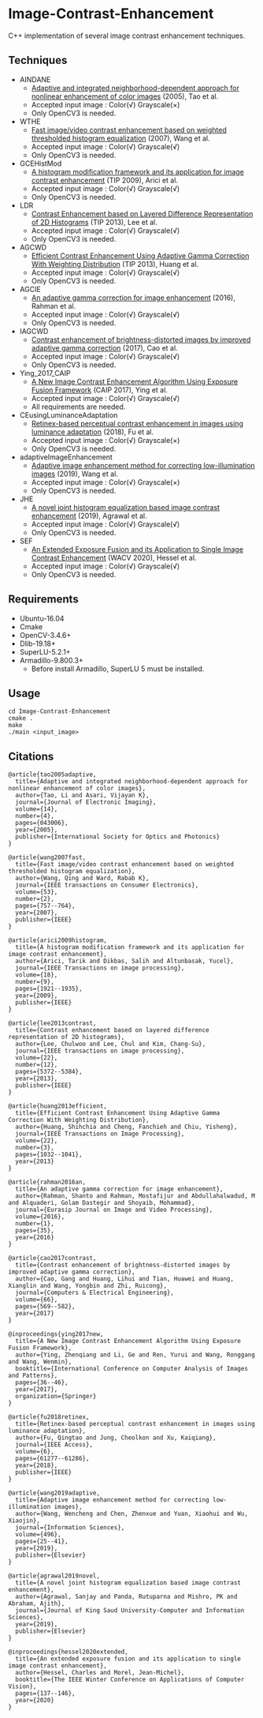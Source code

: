 # Image-Contrast-Enhancement
C++ implementation of several image contrast enhancement techniques.

## Techniques
* AINDANE
  * [Adaptive and integrated neighborhood-dependent approach for nonlinear enhancement of color images](https://www.spiedigitallibrary.org/journals/Journal-of-Electronic-Imaging/volume-14/issue-4/043006/Adaptive-and-integrated-neighborhood-dependent-approach-for-nonlinear-enhancement-of/10.1117/1.2136903.short?SSO=1) (2005), Tao et al.
  * Accepted input image : Color(√) Grayscale(×)
  * Only OpenCV3 is needed.
* WTHE
  * [Fast image/video contrast enhancement based on weighted thresholded histogram equalization](https://ieeexplore.ieee.org/abstract/document/4266969/) (2007), Wang et al.
  * Accepted input image : Color(√) Grayscale(√)
  * Only OpenCV3 is needed.
* GCEHistMod
  * [A histogram modification framework and its application for image contrast enhancement](https://ieeexplore.ieee.org/abstract/document/4895264) (TIP 2009), Arici et al.
  * Accepted input image : Color(√)  Grayscale(√)
  * Only OpenCV3 is needed.
* LDR
  * [Contrast Enhancement based on Layered Difference Representation of 2D Histograms](http://mcl.korea.ac.kr/cwlee_tip2013/) (TIP 2013), Lee et al.
  * Accepted input image : Color(√)  Grayscale(√)
  * Only OpenCV3 is needed.
* AGCWD
  * [Efficient Contrast Enhancement Using Adaptive Gamma Correction With Weighting Distribution](https://ieeexplore.ieee.org/abstract/document/6336819) (TIP 2013), Huang et al.
  * Accepted input image : Color(√)  Grayscale(√)
  * Only OpenCV3 is needed.
* AGCIE
  * [An adaptive gamma correction for image enhancement](https://link.springer.com/article/10.1186%2Fs13640-016-0138-1) (2016), Rahman et al.
  * Accepted input image : Color(√)  Grayscale(√)
  * Only OpenCV3 is needed.
* IAGCWD
  * [Contrast enhancement of brightness-distorted images by improved adaptive gamma correction](https://arxiv.org/abs/1709.04427) (2017), Cao et al.
  * Accepted input image : Color(√)  Grayscale(√)
  * Only OpenCV3 is needed.
* Ying_2017_CAIP
  * [A New Image Contrast Enhancement Algorithm Using Exposure Fusion Framework](https://baidut.github.io/OpenCE/caip2017.html) (CAIP 2017), Ying et al.
  * Accepted input image : Color(√) Grayscale(√)
  * All requirements are needed.
* CEusingLuminanceAdaptation
  * [Retinex-based perceptual contrast enhancement in images using luminance adaptation](https://ieeexplore.ieee.org/stamp/stamp.jsp?arnumber=8500743) (2018), Fu et al.
  * Accepted input image : Color(√) Grayscale(×)
  * Only OpenCV3 is needed.
* adaptiveImageEnhancement
  * [Adaptive image enhancement method for correcting low-illumination images](https://www.sciencedirect.com/science/article/pii/S0020025519304104) (2019), Wang et al.
  * Accepted input image : Color(√) Grayscale(×)
  * Only OpenCV3 is needed.
* JHE
  * [A novel joint histogram equalization based image contrast enhancement](https://www.sciencedirect.com/science/article/pii/S1319157819303635) (2019), Agrawal et al.
  * Accepted input image : Color(√) Grayscale(√)
  * Only OpenCV3 is needed.
* SEF
  * [An Extended Exposure Fusion and its Application to Single Image Contrast Enhancement](http://openaccess.thecvf.com/content_WACV_2020/papers/Hessel_An_Extended_Exposure_Fusion_and_its_Application_to_Single_Image_WACV_2020_paper.pdf) (WACV 2020), Hessel et al.
  * Accepted input image : Color(√) Grayscale(√)
  * Only OpenCV3 is needed.

## Requirements
* Ubuntu-16.04
* Cmake
* OpenCV-3.4.6+
* Dlib-19.18+
* SuperLU-5.2.1+
* Armadillo-9.800.3+
  * Before install Armadillo, SuperLU 5 must be installed.
  
## Usage
```
cd Image-Contrast-Enhancement
cmake .
make
./main <input_image>
```

## Citations
```
@article{tao2005adaptive,
  title={Adaptive and integrated neighborhood-dependent approach for nonlinear enhancement of color images},
  author={Tao, Li and Asari, Vijayan K},
  journal={Journal of Electronic Imaging},
  volume={14},
  number={4},
  pages={043006},
  year={2005},
  publisher={International Society for Optics and Photonics}
}

@article{wang2007fast,
  title={Fast image/video contrast enhancement based on weighted thresholded histogram equalization},
  author={Wang, Qing and Ward, Rabab K},
  journal={IEEE transactions on Consumer Electronics},
  volume={53},
  number={2},
  pages={757--764},
  year={2007},
  publisher={IEEE}
}

@article{arici2009histogram,
  title={A histogram modification framework and its application for image contrast enhancement},
  author={Arici, Tarik and Dikbas, Salih and Altunbasak, Yucel},
  journal={IEEE Transactions on image processing},
  volume={18},
  number={9},
  pages={1921--1935},
  year={2009},
  publisher={IEEE}
}

@article{lee2013contrast,
  title={Contrast enhancement based on layered difference representation of 2D histograms},
  author={Lee, Chulwoo and Lee, Chul and Kim, Chang-Su},
  journal={IEEE transactions on image processing},
  volume={22},
  number={12},
  pages={5372--5384},
  year={2013},
  publisher={IEEE}
}

@article{huang2013efficient,
  title={Efficient Contrast Enhancement Using Adaptive Gamma Correction With Weighting Distribution},
  author={Huang, Shihchia and Cheng, Fanchieh and Chiu, Yisheng},
  journal={IEEE Transactions on Image Processing},
  volume={22},
  number={3},
  pages={1032--1041},
  year={2013}
}

@article{rahman2016an,
  title={An adaptive gamma correction for image enhancement},
  author={Rahman, Shanto and Rahman, Mostafijur and Abdullahalwadud, M and Alquaderi, Golam Dastegir and Shoyaib, Mohammad},
  journal={Eurasip Journal on Image and Video Processing},
  volume={2016},
  number={1},
  pages={35},
  year={2016}
}

@article{cao2017contrast,
  title={Contrast enhancement of brightness-distorted images by improved adaptive gamma correction},
  author={Cao, Gang and Huang, Lihui and Tian, Huawei and Huang, Xianglin and Wang, Yongbin and Zhi, Ruicong},
  journal={Computers & Electrical Engineering},
  volume={66},
  pages={569--582},
  year={2017}
}

@inproceedings{ying2017new,
  title={A New Image Contrast Enhancement Algorithm Using Exposure Fusion Framework},
  author={Ying, Zhenqiang and Li, Ge and Ren, Yurui and Wang, Ronggang and Wang, Wenmin},
  booktitle={International Conference on Computer Analysis of Images and Patterns},
  pages={36--46},
  year={2017},
  organization={Springer}
}

@article{fu2018retinex,
  title={Retinex-based perceptual contrast enhancement in images using luminance adaptation},
  author={Fu, Qingtao and Jung, Cheolkon and Xu, Kaiqiang},
  journal={IEEE Access},
  volume={6},
  pages={61277--61286},
  year={2018},
  publisher={IEEE}
}

@article{wang2019adaptive,
  title={Adaptive image enhancement method for correcting low-illumination images},
  author={Wang, Wencheng and Chen, Zhenxue and Yuan, Xiaohui and Wu, Xiaojin},
  journal={Information Sciences},
  volume={496},
  pages={25--41},
  year={2019},
  publisher={Elsevier}
}

@article{agrawal2019novel,
  title={A novel joint histogram equalization based image contrast enhancement},
  author={Agrawal, Sanjay and Panda, Rutuparna and Mishro, PK and Abraham, Ajith},
  journal={Journal of King Saud University-Computer and Information Sciences},
  year={2019},
  publisher={Elsevier}
}

@inproceedings{hessel2020extended,
  title={An extended exposure fusion and its application to single image contrast enhancement},
  author={Hessel, Charles and Morel, Jean-Michel},
  booktitle={The IEEE Winter Conference on Applications of Computer Vision},
  pages={137--146},
  year={2020}
}
```
